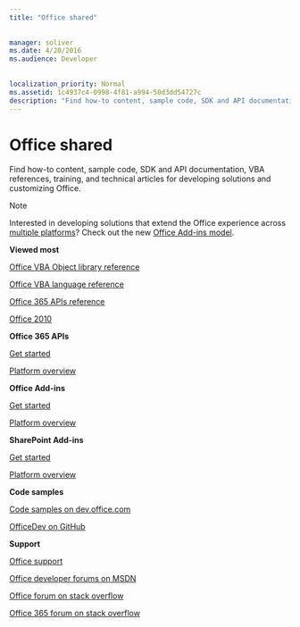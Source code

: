 ```yaml
---
title: "Office shared"
 
 
manager: soliver
ms.date: 4/20/2016
ms.audience: Developer
 
 
localization_priority: Normal
ms.assetid: 1c4937c4-0998-4f81-a994-50d3dd54727c
description: "Find how-to content, sample code, SDK and API documentation, VBA references, training, and technical articles for developing solutions and customizing Office."
---
```


# Office shared

Find how-to content, sample code, SDK and API documentation, VBA references, training, and technical articles for developing solutions and customizing Office.
  
> [!NOTE]
> Interested in developing solutions that extend the Office experience across [multiple platforms](https://dev.office.com/add-in-availability)? Check out the new [Office Add-ins model](http://dev.office.com/docs/add-ins/overview/office-add-ins). 
  
 **Viewed most**
  
[Office VBA Object library reference](https://msdn.microsoft.com/EN-US/library/office/ff862474.aspx)
  
[Office VBA language reference](https://msdn.microsoft.com/EN-US/library/office/gg264383.aspx)
  
[Office 365 APIs reference](https://msdn.microsoft.com/en-us/office/office365/api/api-catalog)
  
[Office 2010](https://msdn.microsoft.com/en-us/library/office/cc313152%28v=office.12%29.aspx)
  
 **Office 365 APIs**
  
[Get started](https://dev.office.com/getting-started)
  
[Platform overview](https://msdn.microsoft.com/en-us/office/office365/howto/platform-development-overview)
  
 **Office Add-ins**
  
[Get started](https://dev.office.com/getting-started)
  
[Platform overview](https://msdn.microsoft.com/EN-US/library/office/jj220082.aspx)
  
 **SharePoint Add-ins**
  
[Get started](https://dev.office.com/getting-started)
  
[Platform overview](https://msdn.microsoft.com/en-us/library/office/fp179930.aspx)
  
 **Code samples**
  
[Code samples on dev.office.com](https://dev.office.com/codesamples)
  
[OfficeDev on GitHub](https://github.com/OfficeDev)
  
 **Support**
  
[Office support](https://support.office.com/)
  
[Office developer forums on MSDN](https://social.msdn.microsoft.com/Forums/office/en-US/home?category=officedev)
  
[Office forum on stack overflow](http://stackoverflow.com/questions/tagged/ms-office)
  
[Office 365 forum on stack overflow](http://stackoverflow.com/questions/tagged/office365)
  

